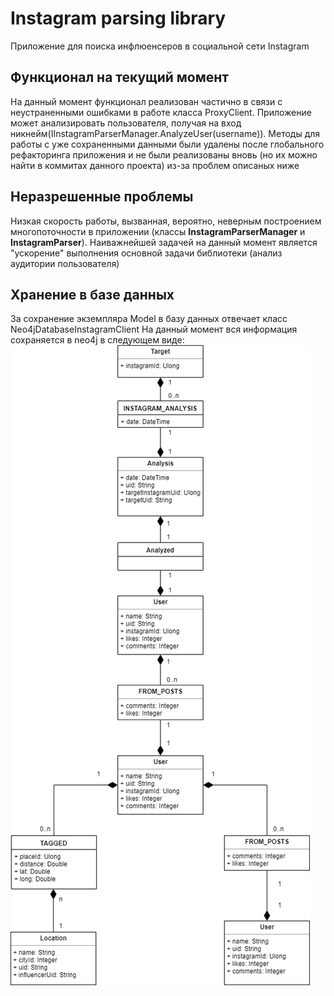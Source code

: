 # Instagram parsing library
Приложение для поиска инфлюенсеров в социальной сети Instagram
## Функционал на текущий момент
На данный момент функционал реализован частично в связи с неустраненными ошибками в работе класса ProxyClient. 
Приложение может анализировать пользователя, получая на вход никнейм(IInstagramParserManager.AnalyzeUser(username)). 
Методы для работы с уже сохраненными данными были удалены после глобального рефакторинга приложения и не были реализованы вновь (но их можно найти в коммитах данного проекта) из-за проблем описаных ниже
## Неразрешенные проблемы
Низкая скорость работы, вызванная, вероятно, неверным построением многопоточности в приложении (классы **InstagramParserManager** и **InstagramParser**).
Наиважнейшей задачей на данный момент является "ускорение" выполнения основной задачи библиотеки (анализ аудитории пользователя)
## Хранение в базе данных
За сохранение экземпляра Model в базу данных отвечает класс Neo4jDatabaseInstagramClient 
На данный момент вся информация сохраняется в neo4j в следующем виде:
![Diagram](Neo4jDiagram.png)  

